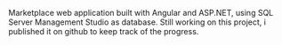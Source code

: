 Marketplace web application built with Angular and ASP.NET, using SQL Server Management Studio as database. Still working on this project, i published it on github to keep track of the progress.
